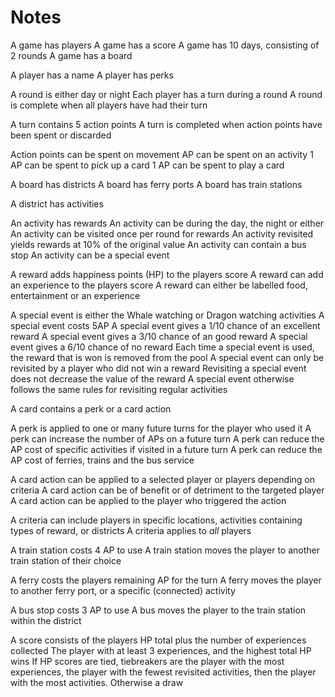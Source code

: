 # Notes

A game has players
A game has a score
A game has 10 days, consisting of 2 rounds
A game has a board

A player has a name
A player has perks

A round is either day or night
Each player has a turn during a round
A round is complete when all players have had their turn

A turn contains 5 action points
A turn is completed when action points have been spent or discarded

Action points can be spent on movement
AP can be spent on an activity
1 AP can be spent to pick up a card
1 AP can be spent to play a card

A board has districts
A board has ferry ports
A board has train stations

A district has activities

An activity has rewards
An activity can be during the day, the night or either
An activity can be visited once per round for rewards
An activity revisited yields rewards at 10% of the original value
An activity can contain a bus stop
An activity can be a special event

A reward adds happiness points (HP) to the players score
A reward can add an experience to the players score
A reward can either be labelled food, entertainment or an experience

A special event is either the Whale watching or Dragon watching activities
A special event costs 5AP
A special event gives a 1/10 chance of an excellent reward
A special event gives a 3/10 chance of an good reward
A special event gives a 6/10 chance of no reward
Each time a special event is used, the reward that is won is removed from the pool
A special event can only be revisited by a player who did not win a reward
Revisiting a special event does not decrease the value of the reward
A special event otherwise follows the same rules for revisiting regular activities

A card contains a perk or a card action

A perk is applied to one or many future turns for the player who used it
A perk can increase the number of APs on a future turn
A perk can reduce the AP cost of specific activities if visited in a future turn
A perk can reduce the AP cost of ferries, trains and the bus service

A card action can be applied to a selected player or players depending on criteria
A card action can be of benefit or of detriment to the targeted player
A card action can be applied to the player who triggered the action

A criteria can include players in specific locations, activities containing types of reward, or districts
A criteria applies to *all* players

A train station costs 4 AP to use
A train station moves the player to another train station of their choice

A ferry costs the players remaining AP for the turn
A ferry moves the player to another ferry port, or a specific (connected) activity

A bus stop costs 3 AP to use
A bus moves the player to the train station within the district

A score consists of the players HP total plus the number of experiences collected
The player with at least 3 experiences, and the highest total HP wins
If HP scores are tied, tiebreakers are the player with the most experiences, the player with the fewest revisited activities, then the player with the most activities. Otherwise a draw
